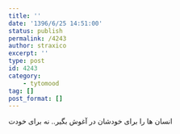 ```yaml
---
title: ''
date: '1396/6/25 14:51:00'
status: publish
permalink: /4243
author: straxico
excerpt: ''
type: post
id: 4243
category:
    - tytomood
tag: []
post_format: []
---
```

انسان ها را برای خودشان در آغوش بگیر.. نه برای خودت